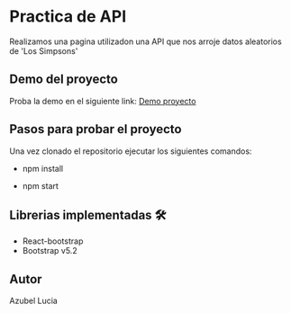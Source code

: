 # Practica de API

Realizamos una pagina utilizadon una API que nos arroje datos aleatorios de 'Los Simpsons'

## Demo del proyecto
Proba la demo en el siguiente link: [Demo proyecto]()

## Pasos para probar el proyecto
Una vez clonado el repositorio ejecutar los siguientes comandos:

- npm install

- npm start

## Librerias implementadas 🛠️​
- React-bootstrap
- Bootstrap v5.2

## Autor
Azubel Lucia